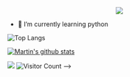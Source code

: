 <p align="center"><img src="https://i.imgur.com/A6bWGFl.gif"/></p>

- 🌱 I’m currently learning python 

![Top Langs](https://github-readme-stats.vercel.app/api/top-langs/?username=Martin00088&theme=nord)

[![Martin's github stats](https://github-readme-stats.vercel.app/api?username=Martin00088&show_icons=true&theme=nord&hide=["contribs","issues"])](https://github.com/Martin00088)

[![](https://img.shields.io/badge/Gmail-Martinpro.099@gmail.com-red)](https://mail.google.com/mail/u/0/?tab=km#inbox)
![Visitor Count](https://profile-counter.glitch.me/Martin00088/count.svg) -->
